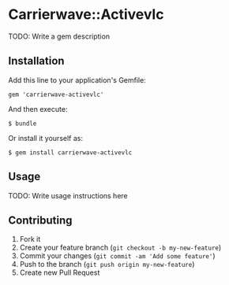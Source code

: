 # Carrierwave::Activevlc

TODO: Write a gem description

## Installation

Add this line to your application's Gemfile:

    gem 'carrierwave-activevlc'

And then execute:

    $ bundle

Or install it yourself as:

    $ gem install carrierwave-activevlc

## Usage

TODO: Write usage instructions here

## Contributing

1. Fork it
2. Create your feature branch (`git checkout -b my-new-feature`)
3. Commit your changes (`git commit -am 'Add some feature'`)
4. Push to the branch (`git push origin my-new-feature`)
5. Create new Pull Request
